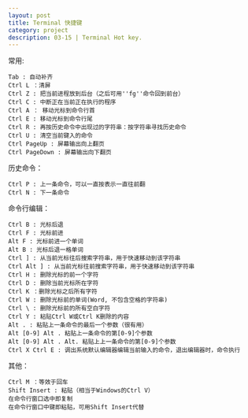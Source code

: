 ```yaml
---
layout: post
title: Terminal 快捷键
category: project
description: 03-15 | Terminal Hot key.
---
```


常用:

    Tab : 自动补齐
    Ctrl L ：清屏
    Ctrl Z : 把当前进程放到后台（之后可用''fg''命令回到前台）
    Ctrl C : 中断正在当前正在执行的程序
    Ctrl A ： 移动光标到命令行首
    Ctrl E : 移动光标到命令行尾
    Ctrl R : 再按历史命令中出现过的字符串：按字符串寻找历史命令
    Ctrl U : 清空当前键入的命令
    Ctrl PageUp : 屏幕输出向上翻页
    Ctrl PageDown : 屏幕输出向下翻页


历史命令：

    Ctrl P : 上一条命令，可以一直按表示一直往前翻
    Ctrl N : 下一条命令    

命令行编辑：

    Ctrl B : 光标后退
    Ctrl F : 光标前进
    Alt F : 光标前进一个单词
    Alt B : 光标后退一格单词
    Ctrl ] : 从当前光标往后搜索字符串，用于快速移动到该字符串
    Ctrl Alt ] : 从当前光标往前搜索字符串，用于快速移动到该字符串
    Ctrl H : 删除光标的前一个字符
    Ctrl D : 删除当前光标所在字符
    Ctrl K ：删除光标之后所有字符
    Ctrl W : 删除光标前的单词(Word, 不包含空格的字符串)
    Ctrl \ : 删除光标前的所有空白字符
    Ctrl Y : 粘贴Ctrl W或Ctrl K删除的内容
    Alt . : 粘贴上一条命令的最后一个参数（很有用）
    Alt [0-9] Alt . 粘贴上一条命令的第[0-9]个参数
    Alt [0-9] Alt . Alt. 粘贴上上一条命令的第[0-9]个参数
    Ctrl X Ctrl E : 调出系统默认编辑器编辑当前输入的命令，退出编辑器时，命令执行

其他：

    Ctrl M ：等效于回车    
    Shift Insert : 粘贴（相当于Windows的Ctrl V）
    在命令行窗口选中即复制
    在命令行窗口中键即粘贴，可用Shift Insert代替
